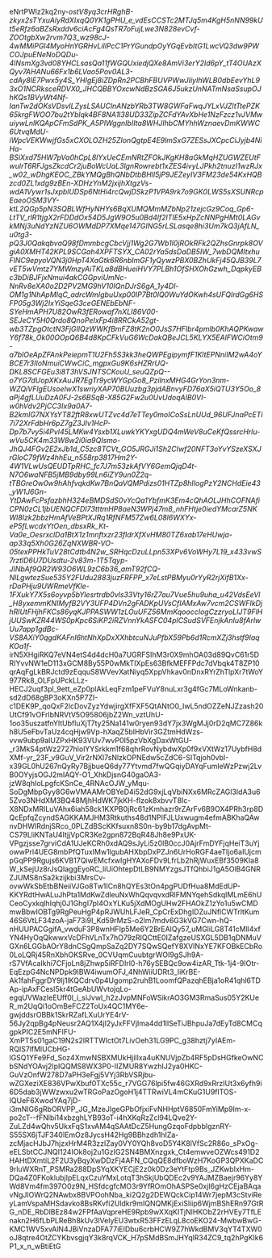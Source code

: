 eNrtPWlz2kq2ny-_ostV8yq3crHRghB-zkyx2sTYxuAlyRdXIxqQ0YK1gPHU_e_vdEsCCSTc2MTJq5m4KgH5nNN99kUt5eRfz6aBZsRxddv6ciAcFg4QsTR7oFujLwe3N828evCvf-ZOOtgbXw2rvm7Q3_wz98cJ-4wMMiPGl4MyoHnYGRHvLiIlPcC1PrYGundpOyYGqEvbItG1LwcVQ3dw9PWCOJpuENeNoDQDu-4lNsmXg3vd08YHCLsasQa11fWGQUxiedjQXe8AmVi3erY2Id6pY_tT4OUAzXQyv7AHANu66Fx1b6LVao5Pov0AL3-cdAy8IE7Pwx5y4S_YHIgEj8iZDpRn2PCBhFBUVPWwJIiyIhWLB0dbEevYhL93xO1NCRksceRDVX0_JHCQBBYOxcwNdBzSGA6J5ukzUnNATmNsaSsupOJhKQs1BVyWt4Nf-IanTw2dOKsVDsvlLZysLSAUClnANzbYRb3TW8GWFaFwqJYLxVJZltTtePZK65krgFWOO7bu2tYblqk4BF8NA1l38UD33ZipZCFdYAvXbHe1NzFzcz1vJVMwuiywLnlKQApCFmSdPK_A5PIWggnIbIIta8WHJIhbCMYhhWznaevDmKWWC6UtvqMdU-iWpcVEKWwjfGs5xCXOLOZH25ZIonQgtpE4E9lmSxG7ZESsJXCpcCiJyjb4NiHa-BSiXxd75HW7pVa0hCpL8lYxUeCEmNRtZFOkJKgKH8aGkMqHZUGWZEUtFwulrT6RFJgsZkcdCr2juBoWcUaL3lgnRowrebt1xZES4ivyLJPkh2tnuzI1wzRJx_w02_wDhgKEOC_ZBkYMQgBhQNbDtbBHlI5jP9JEZeyIV3FM23de54KxHQBzcd0ZL1xdg9zBEn-XDHzYnM2jxijhXtgzVs-wdA1Vywr1sJxpblUDSp6NtHi4rcQwjDSkzP1VPA9rk7o9GK0LWS5sXSUNRcpEaeoOSM3VY-ktL2QGp5pN3SQBLWfHyNHYs6BqXUMQMmMZbNp21zejcGz9Coq_Gp6-LtTV_rlR1tjgX2rFDDdOx54D5JgW9O5u0Bd4lf2lTIE5xHpZcNNPgHMt0LAGvkMNj3uNdYzNZU6OWMdDP7XMqe147GING5rLSLasqe8hi3Um7kQ3jAfLN_u0tg3-pQ3J0QakqbvaQ98fDmmbcgCbcVjj1Wg2G7Wb1l0jROkRFk2QZhsGnrpk8OVgiA0XMHT42KPL9SCGah4XPFTSYX_CA02rYa5dsDaDB5IW_7wbDQMItxhuFlNC9epyoVQN3j0HpT4XaGtk6R6nbImGF1yQywzPBX0BZhUkFj45QJB39L7vET5wVmtz7YMWmzyAiTKLa8dBHueiHVY7PLBh1OfSHXOhGzwh_DqpkyEBc3bDiBJFjxNmui4akCGGpviUmNc-NnRv8eXA0o2D2PV2MG9hV10IQnDJrS6gA_1y4Dl-OM1g1NhApMIqC_adrcWmIgbuUxp00IP7Bt0lQ0WuYdOKwh4sUFQlrdGg6HSFP05g3Wj2IxYiSqeG3ceGENEbEbNF-SYeHmAPH7U82OwR3fERowaf7nXLI86V00-SEJeCY5H0Qrdo8QnoPeIxFp4i8RRCkA52gt-wb3TZpgOtctN3FjGIlQzWWKfBmFZ8tK2nO0JsS7HFIbr4pmlb0KhAQPKwawY6f78k_Ok00OOpQ6B4d8KpCFkVuG6WcDakQBeJCL5KLYX5EAlFWCiOtm9-a7blOeApZFAnkPeiepmT1U2Fh5S3kk3heQWPEgipymfF1KltEPNniIM2wA4oYBCE7r3IIoNmuiCWwCiC_mgpxGu9K6sHZRrUQ-DKL8SCFGEu3i8T3hVSJNTSCKouU_seuQZpQ--o7YG7dUopXKxAuJR7EgTr9ycWYGpGo8_PzilnxMHG4GrYon3nm-WZQiVFlgEUsoeIwX1swriyXAP70BUuzbg3pjdABnvyFD76aX5iQTU3Y5Oo_8aPj4gfLUuDzA0FJ-2s6BSqB-X85G2Fw2u0UvUdoqAIB0VI-w0hVdv2PjCC3Ix9a0A7-B2kmIG7NXYsYT82ftR8xwUTZvc4d7eTTey0moICoSsLnUUd_96UFJnaPcETi7i72XrFdbHr6pZ7gZ3Jlv1HcP-Dp7b7vy5i4Pvl45LMKw4Ysxb1XLuwkYKYxgUDQ4mWeV8uCeKfQssrcHrlu-wVu5CK4m33W8w2i0ia9QIsmo-JhQJ4FGv2E2xJb1d_C5zc8TCVt_GO5JRGJi1Sh2CIwf20NFT3oYvYSzeXSXJrGloC79fWz4hhEu_n558rp3817Hm2Y-4W1VLwUsQEUDTpRHC_fc7J7m53zkAfVY6GemQjqD4t-N7O6waNFB5jMB9dby99Ln6iZY9un0Z2q-tTBGreOw0w9hAhfvqkdKw7BnQaVQMPdizs01HTZp8hIIogPzY2NCHdEie43_yW1J6Gn-YtDAwFcPsfazbhH324eBMDSdS0vYcQa1YbfmK3Em4cQhAOLJHhCOFNAfiCPN0zCL1jbUENQCFDI73tttmHP8aeN3WPj47m8_nhFHtje0iedYMcarZ5NKWl8Izk2bbzHmAfVeBPtXJRq1RfNFM57Zw6L08l6WXYx-eP5fLwcdxYtOen_dbsxRk_Kt-Va0e_OesrxclDa1BtX1z1mnftxzr23fldrXfXvHM80TZ6xab17eHUwja-ap33q5Xh0G26ZqNXWBR-VO-05texPPHkTuV28tCdtb4N2w_SRHqcDzuLLpn53XPv6VoWHy7L19_x433vwS7rztlD6U7DUsdtu-2v83m-1T5Tqyp-JINbAf9QR2W93O6WL9zC6b36_amT92fCQ-NlLgwtezSue535Y2FUdu2883juzFRFPP_x7eLstPBMyu0rYyR2rjXifB1Xx-rDoPHju9UWRmeVfKle-1FXukY7X5s6oyvp5bYlesrtrdb0vls33Vty16rZ7au7Vue5hu9uha_u42VdsEeVl_H8yxemmKNIMyfB2VY3UFP4DVn2gFADKpUVsCfIAMxAw7vcm2CSWFIkDjhRlUtFHjhFKCs86yqKJPPASWW1zLOuUFZ56MmKqooccIogCzzryoLIJT9FlHjUUSwKZR44WS0pKpc6SiKP2iRZVnnYkASFC04plCSudSVFEnjkAnIu8fArlwUu7app1gdBc-VS8AXiY0qgdKAFnI6htNhXpDxXXhbtcuNJuPfbX59Pb6d1RcmXZj3hstf9IaqKOa1f_-irN5XHgiRKQ7eVN4etS4d4dcH0a7UGRFSIhM3r0X9mhOA03d89QvC61r5DRIYvvNW1eD113xGCM8By55P0wMkTIXpEs63BfkMEFFPdc7dVbqk4T8ZP10qrAqFgLkBRJctd9zEqquS8WVevXatNiyq5XppVhkav0nDnxRYrZhTlpXr7tWoY977Rk8_OLFpUPckLLz-HECJ2uqf3pl_9ett_eZp0plAkLeqFzm1peFVuY8nuLxr3g4fGc7MLoWnkanb-sd2dD68gBP3oKXn5P7ZI-c1DEK9P_qoQxF2lcDovZyzYdwjirgXfFXF5QtANtO0_IwL5ndOZZeNJZzash20UtCf91vOFrlbNRVtV5O95806jbZ2Wn_vztUhU-1oo35uszatfnYltUbfluXjT7ty25Na141w0ryen93dY7jx3WgMJj0rD2qMC7Z86kh8U5eFbvTaUz4cqHjw9Vp-hXaqZ5bIHbVir3GZtmHdWzs-vvw9ubp9alUZPxHK93VUv7wvP0I5pzVbXgDaxWtGU-_r3MkS4ptWz2727hlolYYSrkkm1f68qhrRovNybdwXp0f9xVXtWz17UybfH8dXMf-yr_23F_v9GuV_Vir2rNXl7sNlzkOPNEdw5cZdC6-SITqjoh0vbI-x39GL0hU267nQyRy7BjjbueQ6dy77Ytvmd7fwQGqiyDAYqFumIeWzPzwj2LvB0OYyjsOGJ2mIAQY-O1_XhkDjsnG40gaOA3-jzW8qhIoLpgfcKSnCe_4RNAcOJW_yMqu-SoDgMbpGyy8G6wVMAAMrOBYeD4i52dG9xjLqVbiNXx6MRcZAGl3IdA3u65Zvo3NHdXM3BQ48MjhHdWK7jkKH-fIzok8xbvvT8Ic-X8NDxMRILuVAhx6iah58ck1KXPB0jRc61zKmhazr9rZArFv6B9OX4PRh3rp8DQcEpfqZcyndSAGKKAMJHM3Rtkuths48d1NPIFJLUxwugm4efmABKhaQAwnvDHWIRdnjSRco_0PLZdBScKKfsuxn8S0n-by9b17dgAvpMt-CS79LliKNTaU4ItjjVpCR3Ke2gpn872BqR48Jh8e9PxUK-VPgzjsse7grviCdA1UJeKCRh0xdAQ9sJyLi5z0IB0ccJ0AjrFmDYFjqHeiT3uYjowwPrl4UEG8mbPfQTuxIMw1lgubAHXbpDxPZJn6UrHoRGF4aeTIjo6aIUjcmpGqPP9Rgujs6KVB17QiwEMcfxwIgHYAXoFDv9LfrLb2hRjWuxEBf3509KIa8W_kSejUz8rJsQIaggEyoRC_liUiOhtepDtLB9NMYzgsJTfQhbiJ1gA5OlB4GNRZJUMS8nSa2kzijkbi3MrsCv-ovwWkSbEtbBNeiiVJGo8Tw1ICn8hQYEs3tOn4pgPUDfHua8MdEdUP-KKYRdtHwALuJhPta1MdKwZdleuNxWhQqvqvxdRlFMNYqehSdkqlMLmE6hUCeoCyxkqlhIqhj0J1GhgI7pI4OxYLKu5jXdMOgUHw2FHAOkZ1zYo1u5wCMDmwBbwIOBTg9RgPeuHgP4pRJWUhLFJeR_CpCrExDhgIDZuJNflCWTrltKum46S6VtLF34zoA-jaF73i9I_Kd59rMzS-o2lm7mdv6G3kVG7Cwn-hQ-nHUUPACGgifA_vwduF3P8wnHFIp5Me6Y2BrEAlQy57_uMGliLG8T41cMll4xfYN4HyOqQkwwxVcDFhVLnTx7hO79zRIQCttE0IZafgzeUSXGL5DB1qDNMuVGXn6LGGbAOrY8dnCSgQmpSaZq2DY7SQwSQefY8XVINxYE7KFOBkECbRo0LoLQRj45RnXbhOKSRve_0CVUqmCuubtgrWOI9gSJh9A-rS7VfAcaIkhi7CFjoLn8jZhwp5iRFDIrl0-h76ySEBQc9ow4izAR_Ttk-1j4-9IOtr-EqEzpG4NcNPDpk9IBW4iwumOFJ_4NhWiiUDRt3_IiKrBE-Ak1fahFggrDY9Ij1lKQCdrv0p4Ugomp2ruhB1LoomfQPazqhEBja1oR41qhl6TDAp-ipAxFCesl5kr4tGeAbUWvtojqLo-egqUVWazIeEUff0l_i_siJvwl_h2zJvpMNFoWSikrAO3GM3RmaSus05Y2KUeR_m2UqQi1oOmBeFCZ2ToUx4QC1MY6e-gwjddsrOBBk1SkrRZafLXuUrYE4rV-56Jy2qpBg4pNeusr2AQ1X4jI2yJxFFVjIma4dd1llSeTiJBhpuJa7dEyTd8CMCqgpkPIC2E5mNFIFU-XmPT5s01gaC19N2s2IRTTWIctOt7LivOeh31LG9PC_g38hztj7yIAEm-RQIS7lfMlUCbHG-lGSQ1YFe9Fd_Soz4XmwNSBXMUkHjiIlxa4uKNUVjpZb4RF5pDsHGfkeOwNCbSNdYOAvj2IpIQQMS8WX3P0-IIZMUR8YwzhIJ2ya0HKC-GuVzOnfW278D7aPH3eFgj5VYj3RbVSRjbu-wZGXeziXE836VPwXbuf0TXc55c_r7VGG76lpi5fw46GXRd9xRrzIUt3x6yfh9i6D5dab3jWWzwxu2wTRGoPazOgoH1j4TTRwiVL4mCKuG1U9flTOS-IQUeF6XwodYAq7jD-i3mNIG6gRbORVPP_JG_MzeJIgeGPbOfjxiFvNHHptV6850FmYiMp9Im-x-po2cT--fFNlbi14xbzghLYB93oT-i4hXKqRzZcl94LQve2Y-ZuLZd4wQhv5UkxFqS1xvAM4qSAAtDcZ5HungGzqoFdpbblgznRY-S55SX6jTJF340IEmOz8JycsH42Hg9BBhzdh1hIZa-zcMjacHJbJ7hjzxHrM4R3zzlZay0VY0YQh8voD5Y4K8lVfSc2R86o_sPxOg-eELSbtCCJNQI124IOk8oj2u1GzIG2SN4BMXnzgxk_Ct4emwveOZWcs491D2HAHtDXmtiL2F2U3yBqyXwDDzFj4AFN_CQqQE8dfboWzH7KoGP3QPXKaDC9rluWXRnT_PSMRa288DpSYqXKYECjE2z0k0Dz3eYtFtp9Bs_JZKwbIxHm-DQa4Z0FKoklubjIpELqxCzuYMxLotqT3hSkjUbQDEc2v9YAJMZBaejr96Yy8YWd8Vm4fm397O0z9N_HSfdcgfcMO3r9YfROmOhASPSe0xjI6gHzCEjaBAqavNgJlOWrQ2NAwbx8BVPOohNba_ki2Q2g2DEWQckCip14Wr7jepM3cStviReyLamVspaMHSdavko8BsRKvfi2Uldkr9mIQNQMKjExiSliip6WjmBShERn97GtRG_nDE_RbDlBEz84w2FPfAaVqpreHE9Rpb9wXXqKITjNlHKObZ2rHVEy7TfLEnakn2H6fLbPLReBh8kUv3lVelyEU3wtxR53FFzELqL8coEKO24-MwbwBwG-KMC1WV5xvAlN4JBiVnzaDFA77iEIDbu6crbHCW9Z7hWkdBMV3qYT4TXW0oJ8qtre4OtZCYKbvsgjqY3k8rqVCK_H7pSMdBSmJHYqlR34ZC9_tq2hPgKIk6P1_x_n_wBtiEtG
